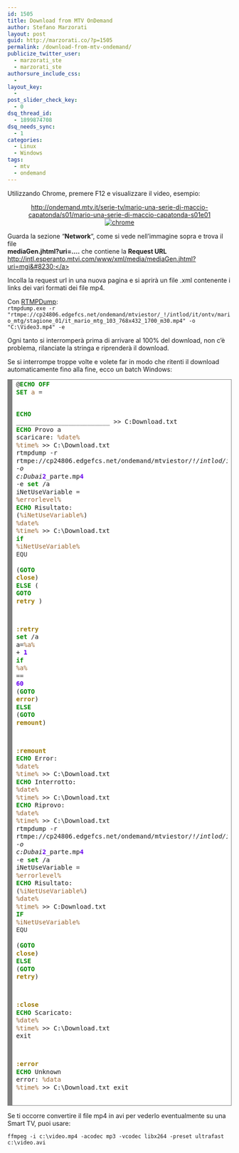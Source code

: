 ```yaml
---
id: 1505
title: Download from MTV OnDemand
author: Stefano Marzorati
layout: post
guid: http://marzorati.co/?p=1505
permalink: /download-from-mtv-ondemand/
publicize_twitter_user:
  - marzorati_ste
  - marzorati_ste
authorsure_include_css:
  - 
layout_key:
  - 
post_slider_check_key:
  - 0
dsq_thread_id:
  - 1899874708
dsq_needs_sync:
  - 1
categories:
  - Linux
  - Windows
tags:
  - mtv
  - ondemand
---
```

Utilizzando Chrome, premere F12 e visualizzare il video, esempio:

<p style="text-align: center;">
  <a href="http://ondemand.mtv.it/serie-tv/mario-una-serie-di-maccio-capatonda/s01/mario-una-serie-di-maccio-capatonda-s01e01" target="_blank">http://ondemand.mtv.it/serie-tv/mario-una-serie-di-maccio-capatonda/s01/mario-una-serie-di-maccio-capatonda-s01e01</a><br /> <a href="http://res.cloudinary.com/marzorati-co/image/upload/v1408107884/chrome1_h76amk.png"><img class="alignnone size-full wp-image-2442" alt="chrome" src="http://res.cloudinary.com/marzorati-co/image/upload/v1408107884/chrome1_h76amk.png" /></a>
</p>

Guarda la sezione &#8220;**Network**&#8220;, come si vede nell&#8217;immagine sopra e trova il file  
**mediaGen.jhtml?uri=&#8230;.** che contiene la **Request URL** <a href="http://intl.esperanto.mtvi.com/www/xml/media/mediaGen.jhtml?uri=mgi..." target="_blank">http://intl.esperanto.mtvi.com/www/xml/media/mediaGen.jhtml?uri=mgi&#8230;</a>

Incolla la request url in una nuova pagina e si aprirà un file .xml contenente i links dei vari formati dei file mp4.

Con <a href="http://www.videohelp.com/tools/RTMPDump" target="_blank">RTMPDump</a>:  
`rtmpdump.exe -r "rtmpe://cp24806.edgefcs.net/ondemand/mtviestor/_!/intlod/it/ontv/mario_mtg/stagione_01/it_mario_mtg_103_768x432_1700_m30.mp4" -o "C:\Video3.mp4" -e`

Ogni tanto si interromperà prima di arrivare al 100% del download, non c&#8217;è problema, rilanciate la stringa e riprenderà il download.

Se si interrompe troppe volte e volete far in modo che ritenti il download automaticamente fino alla fine, ecco un batch Windows:

<!-- HTML generated using hilite.me -->

<div style="background: #ffffff; overflow:auto;width:auto;border:solid gray;border-width:.1em .1em .1em .8em;padding:.2em .6em;">
  <pre style="margin: 0; line-height: 125%">@<span style="color: #008800; font-weight: bold">ECHO</span> <span style="color: #008800; font-weight: bold">OFF</span>
<span style="color: #008800; font-weight: bold">SET</span> <span style="color: #996633">a</span> <span style="color: #333333">=</span> <span style="color: #6600EE; font-weight: bold"></span>

<span style="color: #008800; font-weight: bold">ECHO</span> _________________________ &gt;&gt; C:Download.txt
<span style="color: #008800; font-weight: bold">ECHO</span> Provo a scaricare: <span style="color: #996633">%date%</span> <span style="color: #996633">%time%</span> &gt;&gt; C:\Download.txt
rtmpdump -r rtmpe://cp24806.edgefcs.net/ondemand/mtviestor/_!/intlod/it/ontv/il_testimone/stagione_05/it_iltestimone_515_1280x720_3500_h32.mp4 -o c:Dubai_<span style="color: #6600EE; font-weight: bold">2</span>_parte.mp<span style="color: #6600EE; font-weight: bold">4</span> -e
<span style="color: #008800; font-weight: bold">set</span> /a iNetUseVariable <span style="color: #333333">=</span> <span style="color: #996633">%errorlevel%</span>
<span style="color: #008800; font-weight: bold">ECHO</span> Risultato: (<span style="color: #996633">%iNetUseVariable%</span>) <span style="color: #996633">%date%</span> <span style="color: #996633">%time%</span> &gt;&gt; C:\Download.txt
<span style="color: #008800; font-weight: bold">if</span> <span style="color: #996633">%iNetUseVariable%</span> <span style="color: #333333">EQU</span> <span style="color: #6600EE; font-weight: bold"></span> (<span style="color: #008800; font-weight: bold">GOTO</span> <span style="color: #997700; font-weight: bold">close</span>) <span style="color: #008800; font-weight: bold">ELSE</span> ( <span style="color: #008800; font-weight: bold">GOTO</span> <span style="color: #997700; font-weight: bold">retry</span> )

<span style="color: #997700; font-weight: bold">:retry</span>
<span style="color: #008800; font-weight: bold">set</span> /a a<span style="color: #333333">=</span><span style="color: #996633">%a%</span> + <span style="color: #6600EE; font-weight: bold">1</span> 
<span style="color: #008800; font-weight: bold">if</span> <span style="color: #996633">%a%</span> <span style="color: #333333">==</span> <span style="color: #6600EE; font-weight: bold">60</span> (<span style="color: #008800; font-weight: bold">GOTO</span> <span style="color: #997700; font-weight: bold">error</span>) <span style="color: #008800; font-weight: bold">ELSE</span> (<span style="color: #008800; font-weight: bold">GOTO</span> <span style="color: #997700; font-weight: bold">remount</span>)

<span style="color: #997700; font-weight: bold">:remount</span>
<span style="color: #008800; font-weight: bold">ECHO</span> Error: <span style="color: #996633">%date%</span> <span style="color: #996633">%time%</span> &gt;&gt; C:\Download.txt
<span style="color: #008800; font-weight: bold">ECHO</span> Interrotto: <span style="color: #996633">%date%</span> <span style="color: #996633">%time%</span> &gt;&gt; C:\Download.txt
<span style="color: #008800; font-weight: bold">ECHO</span> Riprovo: <span style="color: #996633">%date%</span> <span style="color: #996633">%time%</span> &gt;&gt; C:\Download.txt
rtmpdump -r rtmpe://cp24806.edgefcs.net/ondemand/mtviestor/_!/intlod/it/ontv/il_testimone/stagione_05/it_iltestimone_515_1280x720_3500_h32.mp4 -o c:Dubai_<span style="color: #6600EE; font-weight: bold">2</span>_parte.mp<span style="color: #6600EE; font-weight: bold">4</span> -e
<span style="color: #008800; font-weight: bold">set</span> /a iNetUseVariable <span style="color: #333333">=</span> <span style="color: #996633">%errorlevel%</span>
<span style="color: #008800; font-weight: bold">ECHO</span> Risultato: (<span style="color: #996633">%iNetUseVariable%</span>) <span style="color: #996633">%date%</span> <span style="color: #996633">%time%</span> &gt;&gt; C:Download.txt
<span style="color: #008800; font-weight: bold">IF</span> <span style="color: #996633">%iNetUseVariable%</span> <span style="color: #333333">EQU</span> <span style="color: #6600EE; font-weight: bold"></span> (<span style="color: #008800; font-weight: bold">GOTO</span> <span style="color: #997700; font-weight: bold">close</span>) <span style="color: #008800; font-weight: bold">ELSE</span> (<span style="color: #008800; font-weight: bold">GOTO</span> <span style="color: #997700; font-weight: bold">retry</span>)


<span style="color: #997700; font-weight: bold">:close</span>
<span style="color: #008800; font-weight: bold">ECHO</span> Scaricato: <span style="color: #996633">%date%</span> <span style="color: #996633">%time%</span> &gt;&gt; C:\Download.txt
exit

<span style="color: #997700; font-weight: bold">:error</span>
<span style="color: #008800; font-weight: bold">ECHO</span> Unknown error: <span style="color: #996633">%data</span> <span style="color: #996633">%time%</span> &gt;&gt; C:\Download.txt
exit
</pre>
</div>

Se ti occorre convertire il file mp4 in avi per vederlo eventualmente su una Smart TV, puoi usare:

`ffmpeg -i c:\video.mp4 -acodec mp3 -vcodec libx264 -preset ultrafast c:\video.avi`

<script async src="//pagead2.googlesyndication.com/pagead/js/adsbygoogle.js"></script>
<ins class="adsbygoogle"
     style="display:block"
     data-ad-client="ca-pub-2779664131593194"
     data-ad-slot="2588551865"
     data-ad-format="auto"></ins>
<script>
(adsbygoogle = window.adsbygoogle || []).push({});
</script>
